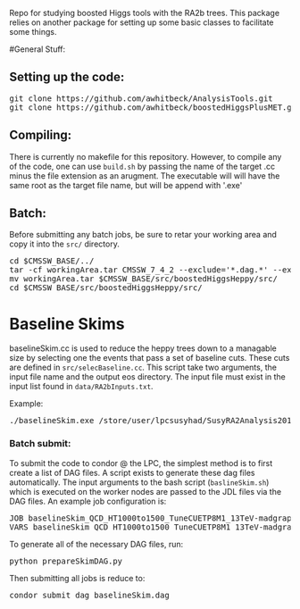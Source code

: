 Repo for studying boosted Higgs tools with the RA2b trees.  This package relies on another package for setting up some basic 
classes to facilitate some things.  

#General Stuff:

## Setting up the code:
<pre>
git clone https://github.com/awhitbeck/AnalysisTools.git
git clone https://github.com/awhitbeck/boostedHiggsPlusMET.git
</pre>

## Compiling:

There is currently no makefile for this repository.  However, to compile any of the code, one can use <code>build.sh</code>
by passing the name of the target .cc minus the file extension as an arugment.  The executable will will have the same
root as the target file name, but will be append with '.exe'
 
## Batch:

Before submitting any batch jobs, be sure to retar your working area and copy it into the <code>src/</code> directory.

<pre>
cd $CMSSW_BASE/../
tar -cf workingArea.tar CMSSW_7_4_2 --exclude='*.dag.*' --exclude='*tar' --exclude='*root' --exclude='*png' --exclude='*pdf' --exclude='*stdout' --exclude='*stderr' --exclude='*condor'
mv workingArea.tar $CMSSW_BASE/src/boostedHiggsHeppy/src/
cd $CMSSW_BASE/src/boostedHiggsHeppy/src/
</pre>

# Baseline Skims

baselineSkim.cc is used to reduce the heppy trees down to a managable size by
selecting one the events that pass a set of baseline cuts.  These cuts are
defined in <code>src/selecBaseline.cc</code>. This script take two arguments, 
the input file name and the output eos directory.  The input file must exist 
in the input list found in <code>data/RA2bInputs.txt</code>.  

Example:
<pre>
./baselineSkim.exe /store/user/lpcsusyhad/SusyRA2Analysis2015/Run2ProductionV10/Spring16.TTJets_TuneCUETP8M1_13TeV-madgraphMLM-pythia8_0_RA2AnalysisTree.root ./
</pre>

### Batch submit:

To submit the code to condor @ the LPC, the simplest method is to first create a list of DAG files.  A script exists
to generate these dag files automatically.  The input arguments to the bash script (<code>baslineSkim.sh</code>) which is executed 
on the worker nodes are passed to the JDL files via the DAG files.  An example job configuration is:
<pre>
JOB baselineSkim_QCD_HT1000to1500_TuneCUETP8M1_13TeV-madgraphMLM-pythia8_0 baselineSkim.jdl
VARS baselineSkim_QCD_HT1000to1500_TuneCUETP8M1_13TeV-madgraphMLM-pythia8_0 arguments="/store/user/lpcsusyhad/SusyRA2Analysis2015/Run2ProductionV10/Spring16.QCD_HT1000to1500_TuneCUETP8M1_13TeV-madgraphMLM-pythia8_ext1_9_RA2AnalysisTree.root root://cmseos.fnal.gov//store/user/awhitbe1/RA2bSkims_V10_v0/ "
</pre>

To generate all of the necessary DAG files, run:
<pre>
python prepareSkimDAG.py
</pre>

Then submitting all jobs is reduce to:
<pre>
condor_submit_dag baselineSkim.dag
</pre>
